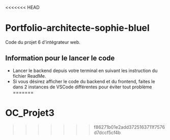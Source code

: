<<<<<<< HEAD
# Portfolio-architecte-sophie-bluel

Code du projet 6 d'intégrateur web.

## Information pour le lancer le code

 - Lancer le backend depuis votre terminal en suivant les instruction du fichier ReadMe.
 - Si vous désirez afficher le code du backend et du frontend, faites le dans 2 instances de VSCode différentes pour éviter tout problème
=======
# OC_Projet3
>>>>>>> f86271b01e2add3725163711f7576d7dccf5cf4b
